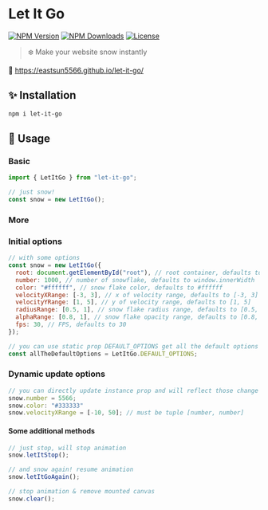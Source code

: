 # Let It Go

[![NPM Version](https://img.shields.io/npm/v/let-it-go.svg?style=for-the-badge)](https://www.npmjs.com/package/let-it-go)
[![NPM Downloads](https://img.shields.io/npm/dt/let-it-go.svg?style=for-the-badge)](https://www.npmjs.com/package/let-it-go)
[![License](https://img.shields.io/github/license/EastSun5566/let-it-go.svg?style=for-the-badge)](https://www.npmjs.com/package/let-it-go)

> ❄️ Make your website snow instantly

🔗 <https://eastsun5566.github.io/let-it-go/>

## ✨ Installation

```sh
npm i let-it-go
```

## 🚀 Usage

### Basic

```js
import { LetItGo } from "let-it-go";

// just snow!
const snow = new LetItGo();
```

### More

### Initial options

```js
// with some options
const snow = new LetItGo({
  root: document.getElementById("root"), // root container, defaults to document.body
  number: 1000, // number of snowflake, defaults to window.innerWidth
  color: "#ffffff", // snow flake color, defaults to #ffffff
  velocityXRange: [-3, 3], // x of velocity range, defaults to [-3, 3]
  velocityYRange: [1, 5], // y of velocity range, defaults to [1, 5]
  radiusRange: [0.5, 1], // snow flake radius range, defaults to [0.5, 1]
  alphaRange: [0.8, 1], // snow flake opacity range, defaults to [0.8, 1]
  fps: 30, // FPS, defaults to 30
});

// you can use static prop DEFAULT_OPTIONS get all the default options
const allTheDefaultOptions = LetItGo.DEFAULT_OPTIONS;
```

### Dynamic update options

```js
// you can directly update instance prop and will reflect those change in canvas
snow.number = 5566;
snow.color: "#333333"
snow.velocityXRange = [-10, 50]; // must be tuple [number, number]
```

#### Some additional methods

```js
// just stop, will stop animation
snow.letItStop();

// and snow again! resume animation
snow.letItGoAgain();

// stop animation & remove mounted canvas
snow.clear();
```
